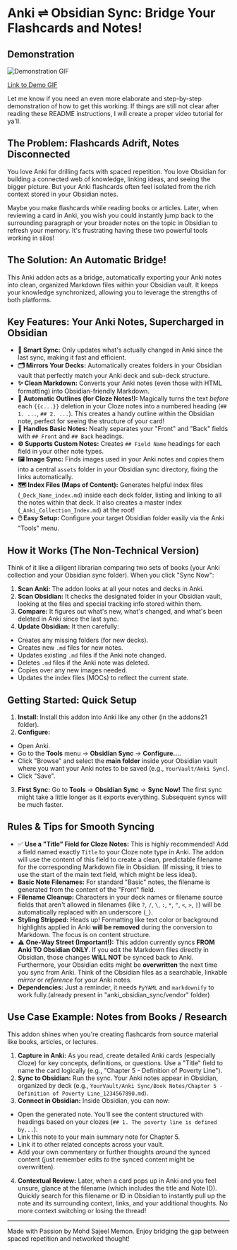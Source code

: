 # Anki ⇌ Obsidian Sync: Bridge Your Flashcards and Notes!

## Demonstration

![Demonstration GIF](demo.gif)

[Link to Demo GIF](demo.gif)

Let me know if you need an even more elaborate and step-by-step demonstration of how to get this working. If things are still not clear after reading these README instructions, I will create a proper video tutorial for ya'll.

## The Problem: Flashcards Adrift, Notes Disconnected

You love Anki for drilling facts with spaced repetition. You love Obsidian for building a connected web of knowledge, linking ideas, and seeing the bigger picture. But your Anki flashcards often feel isolated from the rich context stored in your Obsidian notes.

Maybe you make flashcards while reading books or articles. Later, when reviewing a card in Anki, you wish you could instantly jump back to the surrounding paragraph or your broader notes on the topic in Obsidian to refresh your memory. It's frustrating having these two powerful tools working in silos!

## The Solution: An Automatic Bridge!

This Anki addon acts as a bridge, automatically exporting your Anki notes into clean, organized Markdown files within your Obsidian vault. It keeps your knowledge synchronized, allowing you to leverage the strengths of both platforms.

## Key Features: Your Anki Notes, Supercharged in Obsidian

- **🧠 Smart Sync:** Only updates what's actually changed in Anki since the last sync, making it fast and efficient.
- **🗂️ Mirrors Your Decks:** Automatically creates folders in your Obsidian vault that perfectly match your Anki deck and sub-deck structure.
- **✨ Clean Markdown:** Converts your Anki notes (even those with HTML formatting) into Obsidian-friendly Markdown.
- **📝 Automatic Outlines (for Cloze Notes!):** Magically turns the text *before* each `{{c...}}` deletion in your Cloze notes into a numbered heading (`## 1. ...`, `## 2. ...`). This creates a handy outline within the Obsidian note, perfect for seeing the structure of your card!
- **📄 Handles Basic Notes:** Neatly separates your "Front" and "Back" fields with `## Front` and `## Back` headings.
- **⚙️ Supports Custom Notes:** Creates `## Field Name` headings for each field in your other note types.
- **🖼️ Image Sync:** Finds images used in your Anki notes and copies them into a central `assets` folder in your Obsidian sync directory, fixing the links automatically.
- **🗺️ Index Files (Maps of Content):** Generates helpful index files (`_Deck_Name_index.md`) inside each deck folder, listing and linking to all the notes within that deck. It also creates a master index (`_Anki_Collection_Index.md`) at the root!
- **🖱️ Easy Setup:** Configure your target Obsidian folder easily via the Anki "Tools" menu.

## How it Works (The Non-Technical Version)

Think of it like a diligent librarian comparing two sets of books (your Anki collection and your Obsidian sync folder). When you click "Sync Now":

1. **Scan Anki:** The addon looks at all your notes and decks in Anki.
2. **Scan Obsidian:** It checks the designated folder in your Obsidian vault, looking at the files and special tracking info stored within them.
3. **Compare:** It figures out what's new, what's changed, and what's been deleted in Anki since the last sync.
4. **Update Obsidian:** It then carefully:
  - Creates any missing folders (for new decks).
  - Creates new `.md` files for new notes.
  - Updates existing `.md` files if the Anki note changed.
  - Deletes `.md` files if the Anki note was deleted.
  - Copies over any new images needed.
  - Updates the index files (MOCs) to reflect the current state.

## Getting Started: Quick Setup

1. **Install:** Install this addon into Anki like any other (in the addons21 folder).
2. **Configure:**
  - Open Anki.
  - Go to the **Tools** menu -> **Obsidian Sync** -> **Configure...**.
  - Click "Browse" and select the **main folder** inside your Obsidian vault where you want your Anki notes to be saved (e.g., `YourVault/Anki Sync`).
  - Click "Save".
3. **First Sync:** Go to **Tools** -> **Obsidian Sync** -> **Sync Now!** The first sync might take a little longer as it exports everything. Subsequent syncs will be much faster.

## Rules & Tips for Smooth Syncing

- ✅ **Use a "Title" Field for Cloze Notes:** This is highly recommended! Add a field named exactly `Title` to your Cloze note type in Anki. The addon will use the content of this field to create a clean, predictable filename for the corresponding Markdown file in Obsidian. (If missing, it tries to use the start of the main text field, which might be less ideal).
- **Basic Note Filenames:** For standard "Basic" notes, the filename is generated from the content of the "Front" field.
- **Filename Cleanup:** Characters in your deck names or filename source fields that aren't allowed in filenames (like `?`, `/`, `\`, `:`, `*`, `"`, `<`, `>`, `|`) will be automatically replaced with an underscore (`_`).
- **Styling Stripped:** Heads up! Formatting like text color or background highlights applied in Anki **will be removed** during the conversion to Markdown. The focus is on content structure.
- ⚠️ **One-Way Street (Important!):** This addon currently syncs **FROM Anki TO Obsidian ONLY**. If you edit the Markdown files directly in Obsidian, those changes **WILL NOT** be synced back to Anki. Furthermore, your Obsidian edits might be **overwritten** the next time you sync from Anki. Think of the Obsidian files as a searchable, linkable *mirror* or *reference* for your Anki notes.
- **Dependencies:** Just a reminder, it needs `PyYAML` and `markdownify` to work fully.(already present in "anki_obsidian_sync/vendor" folder)

## Use Case Example: Notes from Books / Research

This addon shines when you're creating flashcards from source material like books, articles, or lectures.

1. **Capture in Anki:** As you read, create detailed Anki cards (especially Cloze) for key concepts, definitions, or questions. Use a "Title" field to name the card logically (e.g., "Chapter 5 - Definition of Poverty Line").
2. **Sync to Obsidian:** Run the sync. Your Anki notes appear in Obsidian, organized by deck (e.g., `YourVault/Anki Sync/Book Notes/Chapter 5 - Definition of Poverty Line_1234567890.md`).
3. **Connect in Obsidian:** Inside Obsidian, you can now:
  - Open the generated note. You'll see the content structured with headings based on your clozes (`## 1. The poverty line is defined by...`).
  - Link this note to your main summary note for Chapter 5.
  - Link it to other related concepts across your vault.
  - Add your own commentary or further thoughts *around* the synced content (just remember edits *to* the synced content might be overwritten).
4. **Contextual Review:** Later, when a card pops up in Anki and you feel unsure, glance at the filename (which includes the title and Note ID). Quickly search for this filename or ID in Obsidian to instantly pull up the note and its surrounding context, links, and your additional thoughts. No more context switching or losing the thread!

---

Made with Passion by Mohd Sajeel Memon.
Enjoy bridging the gap between spaced repetition and networked thought!